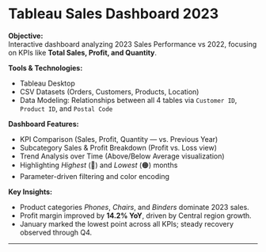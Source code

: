 # Tableau Sales Dashboard 2023

**Objective:**  
Interactive dashboard analyzing 2023 Sales Performance vs 2022, focusing on KPIs like **Total Sales, Profit, and Quantity**.

**Tools & Technologies:**  
- Tableau Desktop  
- CSV Datasets (Orders, Customers, Products, Location)  
- Data Modeling: Relationships between all 4 tables via `Customer ID`, `Product ID`, and `Postal Code`  

**Dashboard Features:**  
- KPI Comparison (Sales, Profit, Quantity — vs. Previous Year)  
- Subcategory Sales & Profit Breakdown (Profit vs. Loss view)  
- Trend Analysis over Time (Above/Below Average visualization)  
- Highlighting *Highest* (🔵) and *Lowest* (🟠) months  
- Parameter-driven filtering and color encoding  

**Key Insights:**  
- Product categories *Phones*, *Chairs*, and *Binders* dominate 2023 sales.  
- Profit margin improved by **14.2% YoY**, driven by Central region growth.  
- January marked the lowest point across all KPIs; steady recovery observed through Q4.  

---


